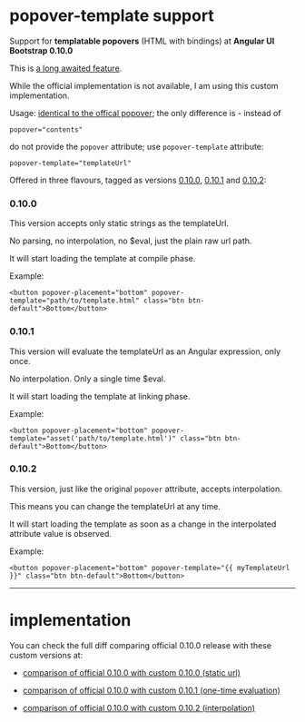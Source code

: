 popover-template support
========================

Support for **templatable popovers** (HTML with bindings) at **Angular UI Bootstrap 0.10.0** 

This is [a long awaited feature](https://github.com/angular-ui/bootstrap/issues/220).

While the official implementation is not available, I am using this custom implementation.

Usage: [identical to the offical popover](http://angular-ui.github.io/bootstrap/#/popover); the only difference is - instead of

    popover="contents"

do not provide the `popover` attribute; use `popover-template` attribute:

    popover-template="templateUrl"


Offered in three flavours, tagged as versions [0.10.0](https://github.com/jbruni/bootstrap-bower-jbruni/blob/0.10.0/ui-bootstrap-tpls.js), [0.10.1](https://github.com/jbruni/bootstrap-bower-jbruni/blob/0.10.1/ui-bootstrap-tpls.js) and [0.10.2](https://github.com/jbruni/bootstrap-bower-jbruni/blob/0.10.2/ui-bootstrap-tpls.js):

### 0.10.0

This version accepts only static strings as the templateUrl.

No parsing, no interpolation, no $eval, just the plain raw url path.

It will start loading the template at compile phase.

Example:

    <button popover-placement="bottom" popover-template="path/to/template.html" class="btn btn-default">Bottom</button>

### 0.10.1

This version will evaluate the templateUrl as an Angular expression, only once.

No interpolation. Only a single time $eval.

It will start loading the template at linking phase.

Example:

    <button popover-placement="bottom" popover-template="asset('path/to/template.html')" class="btn btn-default">Bottom</button>

### 0.10.2

This version, just like the original `popover` attribute, accepts interpolation.

This means you can change the templateUrl at any time.

It will start loading the template as soon as a change in the interpolated attribute value is observed.

Example:

    <button popover-placement="bottom" popover-template="{{ myTemplateUrl }}" class="btn btn-default">Bottom</button>


---------

implementation
==============

You can check the full diff comparing official 0.10.0 release with these custom versions at:

- [comparison of official 0.10.0 with custom 0.10.0 (static url)](https://github.com/jbruni/bootstrap-bower-jbruni/commit/1df12bba3e20e49b0ba36e6171bdba5c9255b3f7)

- [comparison of official 0.10.0 with custom 0.10.1 (one-time evaluation)](https://github.com/jbruni/bootstrap-bower-jbruni/commit/7ba84d7e660a27274e82535cd1ef7eebfd1e22d5)

- [comparison of official 0.10.0 with custom 0.10.2 (interpolation)](https://github.com/jbruni/bootstrap-bower-jbruni/commit/4a41c1e8d34ca9b4f8c7cd3862814fe4f8ae250b)

